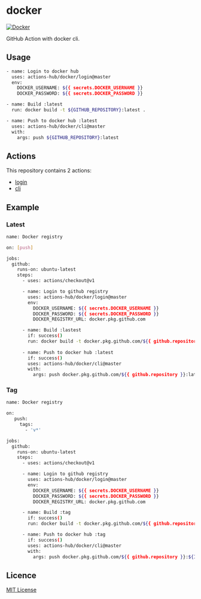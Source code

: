 # docker

[![Docker](https://serhiy.s3.eu-central-1.amazonaws.com/Github_repo/docker/horizontal-logo-monochromatic-white.png)](https://www.docker.com)

GitHub Action with docker cli.

## Usage
```bash
- name: Login to docker hub
  uses: actions-hub/docker/login@master
  env:
    DOCKER_USERNAME: ${{ secrets.DOCKER_USERNAME }}
    DOCKER_PASSWORD: ${{ secrets.DOCKER_PASSWORD }}

- name: Build :latest
  run: docker build -t ${GITHUB_REPOSITORY}:latest .

- name: Push to docker hub :latest
  uses: actions-hub/docker/cli@master
  with:
    args: push ${GITHUB_REPOSITORY}:latest
```

## Actions

This repository contains 2 actions:  

- [login](https://github.com/actions-hub/docker/tree/master/login)
- [cli](https://github.com/actions-hub/docker/tree/master/cli)

## Example

### Latest
```bash
name: Docker registry

on: [push]

jobs:
  github:
    runs-on: ubuntu-latest    
    steps:
      - uses: actions/checkout@v1

      - name: Login to github registry
        uses: actions-hub/docker/login@master
        env:
          DOCKER_USERNAME: ${{ secrets.DOCKER_USERNAME }}
          DOCKER_PASSWORD: ${{ secrets.DOCKER_PASSWORD }}
          DOCKER_REGISTRY_URL: docker.pkg.github.com

      - name: Build :lastest
        if: success()
        run: docker build -t docker.pkg.github.com/${{ github.repository }}/app:latest .
        
      - name: Push to docker hub :latest
        if: success()
        uses: actions-hub/docker/cli@master
        with:
          args: push docker.pkg.github.com/${{ github.repository }}:latest
```

### Tag
```bash
name: Docker registry

on: 
   push:
     tags:
       - 'v*'

jobs:
  github:
    runs-on: ubuntu-latest    
    steps:
      - uses: actions/checkout@v1

      - name: Login to github registry
        uses: actions-hub/docker/login@master
        env:
          DOCKER_USERNAME: ${{ secrets.DOCKER_USERNAME }}
          DOCKER_PASSWORD: ${{ secrets.DOCKER_PASSWORD }}
          DOCKER_REGISTRY_URL: docker.pkg.github.com

      - name: Build :tag
        if: success()
        run: docker build -t docker.pkg.github.com/${{ github.repository }}/app:${IMAGE_TAG} .

      - name: Push to docker hub :tag
        if: success()
        uses: actions-hub/docker/cli@master
        with:
          args: push docker.pkg.github.com/${{ github.repository }}:${IMAGE_TAG}
```

## Licence
[MIT License](https://github.com/actions-hub/docker/blob/master/LICENSE)
